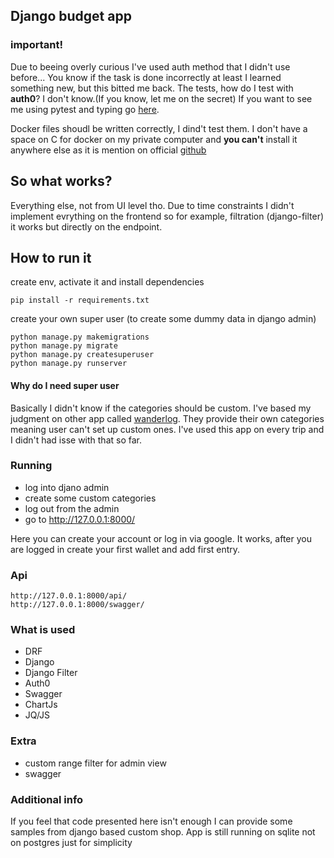 ## Django budget app
### important!
Due to beeing overly curious I've used auth method that I didn't use before... You know if the task is done incorrectly at least I learned something new, but this bitted me back. The tests, how do I test with **auth0**? I don't know.(If you know, let me on the secret) If you want to see me using pytest and typing go [here](https://github.com/WinterOdin/weather-data-parser/blob/main/tests.py).

Docker files shoudl be written correctly, I dind't test them. I don't have a space  on C for docker on my private computer and **you can't** install it anywhere else as it is mention on official [github](https://github.com/WinterOdin/weather-data-parser/blob/main/tests.py)

## So what works?
Everything else, not from UI level tho. Due to time constraints I didn't implement evrything on the frontend so for example, filtration (django-filter) it works but directly on the endpoint.

## How to run it
create env, activate it and install dependencies
```
pip install -r requirements.txt
```
create your own super user (to create some dummy data in django admin)
```
python manage.py makemigrations
python manage.py migrate
python manage.py createsuperuser
python manage.py runserver
```
#### Why do I need super user
Basically I didn't know if the categories should be custom. I've based my judgment on other app called [wanderlog](https://wanderlog.com/home). They provide their own categories meaning user can't set up custom ones. I've used this app on every trip and I didn't had isse with that so far.

### Running 
- log into djano admin
- create some custom categories
- log out from the admin
- go to http://127.0.0.1:8000/

Here you can create your account or log in via google. It works, after you are logged in create your first wallet and add first entry.

### Api
```
http://127.0.0.1:8000/api/
http://127.0.0.1:8000/swagger/
```
### What is used 
 - DRF
 - Django
 - Django Filter
 - Auth0
 - Swagger
 - ChartJs
 - JQ/JS

### Extra
 - custom range filter for admin view
 - swagger 


### Additional info 
If you feel that code presented here isn't enough I can provide some samples from django based custom shop. App is still running on sqlite not on postgres just for simplicity
